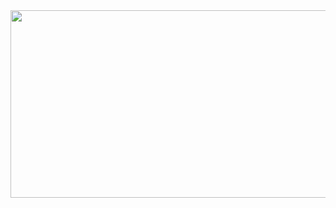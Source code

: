 <a href="https://www.gitanimals.org/en_US?utm_medium=image&utm_source=SAEYEONIH&utm_content=farm">
<img
  src="https://render.gitanimals.org/farms/SAEYEONIH"
  width="600"
  height="300"
/>
</a>
